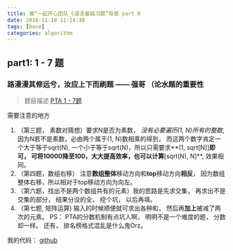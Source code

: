 ```yaml
---
title: 推“一起开心团队_C语言基础习题“有感 part 0
date: 2016-11-19 11:14:30
tags: [base]
categories: algorithm
---
```

## part1: 1 - 7 题
### 路漫漫其修远兮，汝应上下而刷题 —— 强哥 （论水题的重要性
>题目描述
>[PTA 1 - 7题](https://pta.patest.cn/pta/test/2199/exam/3)

需要注意的地方
1. （第三题， 素数对猜想）要求N是否为素数， *没有必要遍历(1, N)所有的整数*, 因为N若不是素数，必由两个属于(1, N)数相乘的得到， 而这两个数字肯定一个大于等于sqrt(N), 一个小于等于sqrt(N)，所以只需要求**(1, sqrt[N]]**即可， 可将10000降至100，大大提高效率，也可以计算**[sqrt(N), N]**, 效果相同。
2. （第四题，数组右移） 注意**数组整体**移动方向和**top**移动方向**相反**， 因为数组整体右移，所以相对于top移动方向为向左。
3. （第六题，找出不是两个数组共有的元素）我的思路是先求交集， 再求出不是交集的部分， 结果分没的全， 挖个坑， 以后再填。
4. （第七题, 矩阵运算) 输入的时候顺便就可求出各种和， 然后再**加上**被减了两次的元素。
PS： PTA的分数机制有点坑人啊， 明明不是一个难度的题， 分数却一样。 还有， 排名榜格式混乱是什么鬼Orz。

我的代码： [github](https://github.com/ZhaoQiling/Algorithm/tree/master/PTA/%E4%B8%80%E8%B5%B7%E5%BC%80%E5%BF%83C%E8%AF%AD%E8%A8%80%E5%9F%BA%E7%A1%80%E9%A2%98)